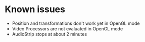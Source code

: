 Known issues
============

- Position and transformations don't work yet in OpenGL mode
- Video Processors are not evaluated in OpenGL mode
- AudioStrip stops at about 2 minutes
